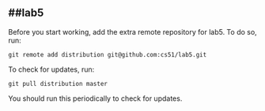 
##lab5
-----
Before you start working, add the extra remote repository for lab5. To do so, run:

`git remote add distribution git@github.com:cs51/lab5.git`

To check for updates, run:

`git pull distribution master`

You should run this periodically to check for updates.
